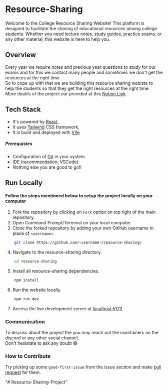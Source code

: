 # Resource-Sharing

Welcome to the College Resource Sharing Website! This platform is designed to facilitate the sharing of educational resources among college students. Whether you need lecture notes, study guides, practice exams, or any other material, this website is here to help you.

## Overview

Every year we require notes and previous year questions to study for our exams and for this we contact many people and sometimes we don't get the resources at the right time.
<br>
So to cope up with that we are building this resource sharing webiste to help the students so that they get the right resources at the right time.
<br>
More deatils of the project our provided at this [Notion Link](https://grey-soybean-258.notion.site/Resource-Sharing-da954660ddf44771895d56321195aae4).

## Tech Stack
- It's powered by [React](https://react.dev/),
- It uses [Tailwind](https://tailwindcss.com) CSS framework,
- It is build and deployed with [Vite](https://vitejs.dev/)

##### Prerequistes
- Configuration of [Git](https://docs.github.com/en/get-started/quickstart/set-up-git) in your system.
- IDE (recommendation: VSCode)
- Nothing else you are good to go!!

## Run Locally

#### Follow the steps mentioned below to setup the project locally on your computer

1. Fork the repository by clicking on `Fork` option on top right of the main repository.
2. Open Command Prompt/Terminal on your local computer.
3. Clone the forked repository by adding your own GitHub username in place of `<username>`.

```bash
    git clone https://github.com/<username>/resource-sharing/
```
4. Navigate to the resource-sharing directory.

```bash
    cd resource-sharing
```

5. Install all resource-sharing dependencies. 

```bash
    npm install
```
    
6. Run the website locally.

```bash
    npm run dev
```

7. Access the live development server at [localhost:5173](http://localhost:5173).



### Communication
To discuss about the project the you may reach out the maintainers on the discord or any other social channel.<br>
Don't hesistate to ask any doubt 😄

### How to Contribute
Try picking up some `good-first-issue` from the issue section and make [pull request](https://docs.github.com/en/pull-requests/collaborating-with-pull-requests/proposing-changes-to-your-work-with-pull-requests/creating-a-pull-request) for them.

"# Resource-Sharing-Project" 
